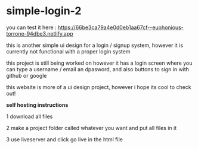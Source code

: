 # simple-login-2

you can test it here : https://66be3ca79a4e0d0eb1aa67cf--euphonious-torrone-94dbe3.netlify.app


this is another simple ui design for a login / signup system, however it is currently not functional with a proper login system

this project is still being worked on however it has a login screen where you can type a username / email an dpasword, and also buttons to sign in with github or google

this website is more of a ui design project, however i hope its cool to check out!

**self hosting instructions**

1 download all files

2 make a project folder called whatever you want and put all files in it

3 use liveserver and click go live in the html file 
